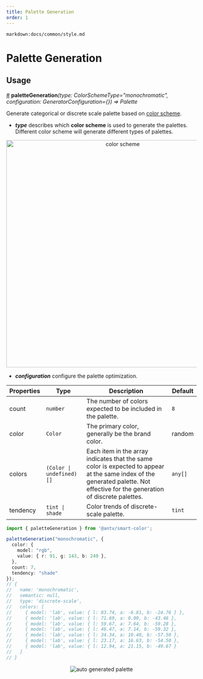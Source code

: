 ```yaml
---
title: Palette Generation
order: 1
---
```


`markdown:docs/common/style.md`

<div class="doc-md">

# Palette Generation

## Usage

<a name="paletteGeneration" href="#paletteGeneration">#</a> **paletteGeneration**<i>(type: ColorSchemeType="monochromatic", configuration: GeneratorConfiguration={}) => Palette</i>

Generate categorical or discrete scale palette based on [color scheme](https://github.com/neoddish/color-palette-json-schema#colorschemetype).

* ***type*** describes which **color scheme** is used to generate the palettes. Different color scheme will generate different types of palettes.

<div align="center">
  <img src="https://gw.alipayobjects.com/zos/antfincdn/xzoCX2mhQg/colorscheme.svg" width="600" alt="color scheme"></img>
</div>

* ***configuration*** configure the palette optimization.
  
| Properties | Type | Description | Default|  
| ----| ---- | ---- | -----|
| count | `number` | The number of colors expected to be included in the palette. | `8` |
| color |  `Color` | The primary color, generally be the brand color. | random |
| colors | `(Color \| undefined)[]` | Each item in the array indicates that the same color is expected to appear at the same index of the generated palette. Not effective for the generation of discrete palettes. | `any[]` |
| tendency | `tint \| shade` | Color trends of discrete-scale palette. | `tint` |

```ts
import { paletteGeneration } from '@antv/smart-color';

paletteGeneration("monochromatic", {
  color: {
    model: "rgb",
    value: { r: 91, g: 143, b: 249 },
  },
  count: 7,
  tendency: "shade"
});
// {
//   name: 'monochromatic',
//   semantic: null,
//   type: 'discrete-scale',
//   colors: [
//     { model: 'lab', value: { l: 83.74, a: -6.81, b: -24.76 } },
//     { model: 'lab', value: { l: 71.69, a: 0.09, b: -43.46 },
//     { model: 'lab', value: { l: 59.67, a: 7.64, b: -59.28 }, 
//     { model: 'lab', value: { l: 46.47, a: 7.14, b: -59.32 },
//     { model: 'lab', value: { l: 34.34, a: 10.40, b: -57.50 },
//     { model: 'lab', value: { l: 23.17, a: 16.63, b: -54.50 },
//     { model: 'lab', value: { l: 12.94, a: 21.15, b: -49.67 }
//   ]
// }
```

<div align="center">
  <img src="https://gw.alipayobjects.com/zos/antfincdn/vmwgZKfSZB/jieping2021-07-01%252520xiawu3.01.26.png" alt="auto generated palette">
</div>

</div>
